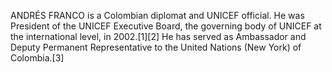 ANDRÉS FRANCO is a Colombian diplomat and UNICEF official. He was President of the UNICEF Executive Board, the governing body of UNICEF at the international level, in 2002.[1][2] He has served as Ambassador and Deputy Permanent Representative to the United Nations (New York) of Colombia.[3]
